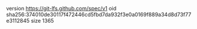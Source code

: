 version https://git-lfs.github.com/spec/v1
oid sha256:374010de30117f472446cd5fbd7da932f3e0a0169f889a34d8d73f77e3112845
size 1365
